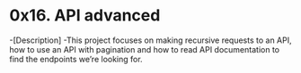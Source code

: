 # 0x16. API advanced
 -[Description]
 -This project focuses on making recursive requests to an API, how to use an API with pagination and how to read API documentation to find the endpoints we’re looking for.
